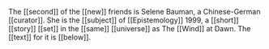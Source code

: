 The [[second]] of the [[new]] friends is Selene Bauman, a Chinese-German [[curator]]. She is the [[subject]] of [[Epistemology]] 1999, a [[short]] [[story]] [[set]] in the [[same]] [[universe]] as The [[Wind]] at Dawn. The [[text]] for it is [[below]].

